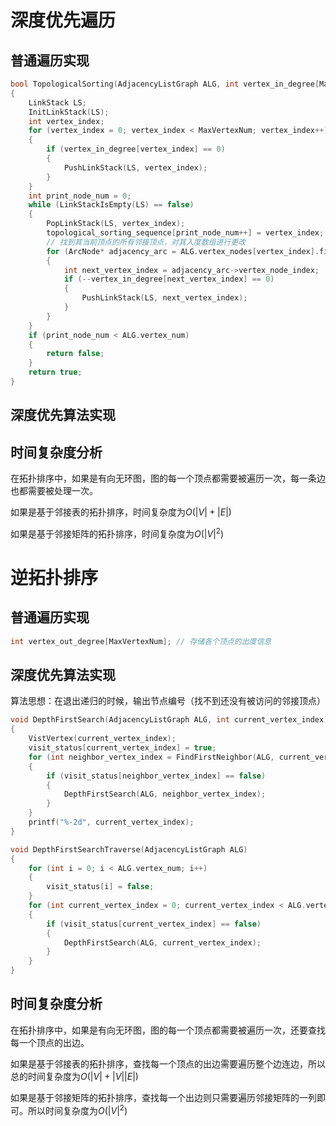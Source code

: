 
# 深度优先遍历
## 普通遍历实现
```c
bool TopologicalSorting(AdjacencyListGraph ALG, int vertex_in_degree[MaxVertexNum], int topological_sorting_sequence[MaxVertexNum])
{
    LinkStack LS;
    InitLinkStack(LS);
    int vertex_index;
    for (vertex_index = 0; vertex_index < MaxVertexNum; vertex_index++)
    {
        if (vertex_in_degree[vertex_index] == 0)
        {
            PushLinkStack(LS, vertex_index);
        }
    }
    int print_node_num = 0;
    while (LinkStackIsEmpty(LS) == false)
    {
        PopLinkStack(LS, vertex_index);
        topological_sorting_sequence[print_node_num++] = vertex_index;
        // 找到其当前顶点的所有邻接顶点，对其入度数组进行更改
        for (ArcNode* adjacency_arc = ALG.vertex_nodes[vertex_index].first_arc; adjacency_arc; adjacency_arc = adjacency_arc->next_arc)
        {
            int next_vertex_index = adjacency_arc->vertex_node_index;
            if (--vertex_in_degree[next_vertex_index] == 0)
            {   
                PushLinkStack(LS, next_vertex_index);
            }
        }
    }
    if (print_node_num < ALG.vertex_num)
    {
        return false;
    }
    return true;
}
```
## 深度优先算法实现
## 时间复杂度分析
在拓扑排序中，如果是有向无环图，图的每一个顶点都需要被遍历一次，每一条边也都需要被处理一次。

如果是基于邻接表的拓扑排序，时间复杂度为$O(|V|+|E|)$

如果是基于邻接矩阵的拓扑排序，时间复杂度为$O(|V|^2)$

# 逆拓扑排序
## 普通遍历实现
```c
int vertex_out_degree[MaxVertexNum]; // 存储各个顶点的出度信息
```
## 深度优先算法实现
算法思想：在退出递归的时候，输出节点编号（找不到还没有被访问的邻接顶点）
```c
void DepthFirstSearch(AdjacencyListGraph ALG, int current_vertex_index)
{
    VistVertex(current_vertex_index);
    visit_status[current_vertex_index] = true;
    for (int neighbor_vertex_index = FindFirstNeighbor(ALG, current_vertex_index); neighbor_vertex_index > -1; neighbor_vertex_index = FindNextNeighbor(ALG, current_vertex_index, neighbor_vertex_index))
    {
        if (visit_status[neighbor_vertex_index] == false)
        {
            DepthFirstSearch(ALG, neighbor_vertex_index);
        }
    }
    printf("%-2d", current_vertex_index);
}

void DepthFirstSearchTraverse(AdjacencyListGraph ALG)
{
    for (int i = 0; i < ALG.vertex_num; i++)
    {
        visit_status[i] = false;
    }
    for (int current_vertex_index = 0; current_vertex_index < ALG.vertex_num; current_vertex_index++)
    {
        if (visit_status[current_vertex_index] == false)
        {
            DepthFirstSearch(ALG, current_vertex_index);
        }
    }
}
```
## 时间复杂度分析
在拓扑排序中，如果是有向无环图，图的每一个顶点都需要被遍历一次，还要查找每一个顶点的出边。

如果是基于邻接表的拓扑排序，查找每一个顶点的出边需要遍历整个边连边，所以总的时间复杂度为$O(|V|+|V||E|)$

如果是基于邻接矩阵的拓扑排序，查找每一个出边则只需要遍历邻接矩阵的一列即可。所以时间复杂度为$O(|V|^2)$
